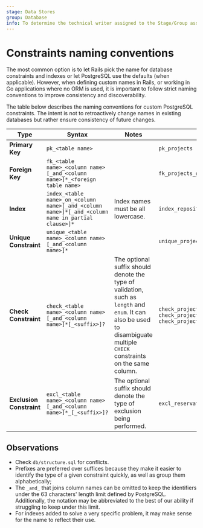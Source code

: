 ```yaml
---
stage: Data Stores
group: Database
info: To determine the technical writer assigned to the Stage/Group associated with this page, see https://about.gitlab.com/handbook/product/ux/technical-writing/#assignments
---
```


# Constraints naming conventions

The most common option is to let Rails pick the name for database constraints and indexes or let
PostgreSQL use the defaults (when applicable). However, when defining custom names in Rails, or
working in Go applications where no ORM is used, it is important to follow strict naming conventions
to improve consistency and discoverability.

The table below describes the naming conventions for custom PostgreSQL constraints.
The intent is not to retroactively change names in existing databases but rather ensure consistency of future changes.

| Type                     | Syntax                                                                                            | Notes                                                                                                                                                                       | Examples                                                                                                          |
|--------------------------|---------------------------------------------------------------------------------------------------|-----------------------------------------------------------------------------------------------------------------------------------------------------------------------------|-------------------------------------------------------------------------------------------------------------------|
| **Primary Key**          | `pk_<table name>`                                                                                 |                                                                                                                                                                             | `pk_projects`                                                                                                     |
| **Foreign Key**          | `fk_<table name>_<column name>[_and_<column name>]*_<foreign table name>`                         |                                                                                                                                                                             | `fk_projects_group_id_groups`                                                                                     |
| **Index**                | `index_<table name>_on_<column name>[_and_<column name>]*[_and_<column name in partial clause>]*` | Index names must be all lowercase. | `index_repositories_on_group_id`                                                                                  |
| **Unique Constraint**    | `unique_<table name>_<column name>[_and_<column name>]*`                                          |                                                                                                                                                                             | `unique_projects_group_id_and_name`                                                                               |
| **Check Constraint**     | `check_<table name>_<column name>[_and_<column name>]*[_<suffix>]?`                               | The optional suffix should denote the type of validation, such as `length` and `enum`. It can also be used to disambiguate multiple `CHECK` constraints on the same column. | `check_projects_name_length`<br />`check_projects_type_enum`<br />`check_projects_admin1_id_and_admin2_id_differ` |
| **Exclusion Constraint** | `excl_<table name>_<column name>[_and_<column name>]*_[_<suffix>]?`                               | The optional suffix should denote the type of exclusion being performed.                                                                                                    | `excl_reservations_start_at_end_at_no_overlap`                                                                    |

## Observations

- Check `db/structure.sql` for conflicts.
- Prefixes are preferred over suffices because they make it easier to identify the type of a given constraint quickly, as well as group them alphabetically;
- The `_and_` that joins column names can be omitted to keep the identifiers under the 63 characters' length limit defined by PostgreSQL. Additionally, the notation may be abbreviated to the best of our ability if struggling to keep under this limit.
- For indexes added to solve a very specific problem, it may make sense for the name to reflect their use.
